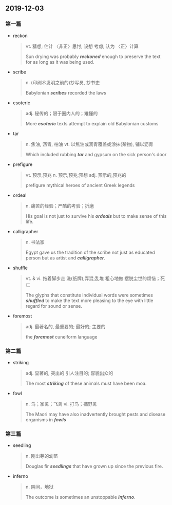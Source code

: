 ## 2019-12-03 

### 第一篇

* reckon

  > vt. 猜想; 估计
  > 〈非正〉思忖; 设想
  > 考虑; 认为
  > 〈正〉计算
  >
  > Sun drying was probably ***reckoned*** enough to preserve the text for as long as it was being used. 

* scribe

  > n. (印刷术发明之前的)抄写员, 抄书吏
  >
  > Babylonian ***scribes*** recorded the laws

* esoteric

  > adj. 秘传的；限于圈内人的；难懂的
  >
  > More ***esoteric*** texts attempt to explain old Babylonian customs

* tar

  > n. 焦油, 沥青, 柏油
  > vt. 以焦油或沥青覆盖或涂抹(某物), 铺以沥青
  >
  > Which included rubbing ***tar*** and gypsum on the sick person's door

* prefigure

  > vt. 预示,预兆
  > n. 预示,预兆;预想
  > adj. 预示的,预兆的
  >
  > prefigure mythical heroes of ancient Greek legends

* ordeal

  > n. 痛苦的经验；严酷的考验；折磨
  >
  > His goal is not just to survive his ***ordeals*** but to make sense of this life.

* calligrapher

  > n. 书法家
  >
  > Egypt gave us the tradition of the scribe not just as educated person but as artist and ***calligrapher***.

* shuffle

  > vt. & vi. 拖着脚步走
  > 洗(纸牌);弄混;乱堆
  > 粗心地做
  > 摆脱尘世的烦恼；死亡
  >
  > The glyphs that constitute individual words were sometimes ***shuffled*** to make the text more pleasing to the eye with little regard for sound or sense.

* foremost

  > adj. 最著名的, 最重要的; 最好的; 主要的
  >
  > the ***foremost*** cuneiform language

### 第二篇

* striking

  > adj. 显著的, 突出的
  > 引人注目的; 容貌出众的
  >
  > The most ***striking*** of these animals must have been moa. 

* fowl

  > n. 鸟；家禽；飞禽
  > vi. 打鸟；捕野禽
  >
  > The Maori may have also inadvertently brought pests and disease organisms in ***fowls***

### 第三篇

* seedling

  > n. 刚出芽的幼苗
  >
  > Douglas fir ***seedlings*** that have grown up since the previous fire. 

* inferno

  > n. 阴间，地狱
  >
  > The outcome is sometimes an unstoppable ***inferno***.



